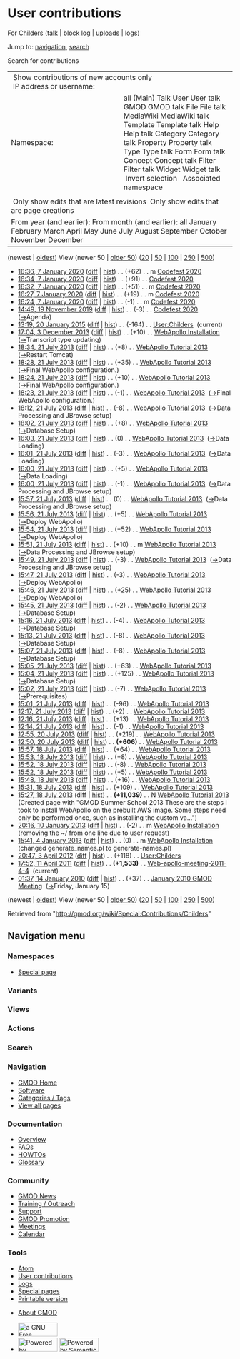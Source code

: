 <div id="mw-page-base" class="noprint">

</div>

<div id="mw-head-base" class="noprint">

</div>

<div id="content" class="mw-body" role="main">

<span id="top"></span>

<div id="mw-js-message" style="display:none;">

</div>



# <span dir="auto">User contributions</span>

<div id="bodyContent">

<div id="contentSub">

For [Childers](/wiki/User:Childers "User:Childers") (<a
href="/mediawiki/index.php?title=User_talk:Childers&amp;action=edit&amp;redlink=1"
class="new" title="User talk:Childers (page does not exist)">talk</a> \|
[block
log](/mediawiki/index.php?title=Special:Log/block&page=User%3AChilders "Special:Log/block")
\|
[uploads](/wiki/Special:ListFiles/Childers "Special:ListFiles/Childers")
\| [logs](/wiki/Special:Log/Childers "Special:Log/Childers"))

</div>

<div id="jump-to-nav" class="mw-jump">

Jump to: [navigation](#mw-navigation), [search](#p-search)

</div>

<div id="mw-content-text">

Search for contributions

<table class="mw-contributions-table">
<colgroup>
<col style="width: 50%" />
<col style="width: 50%" />
</colgroup>
<tbody>
<tr class="odd">
<td colspan="2"> Show contributions of new accounts only<br />
 IP address or username:</td>
</tr>
<tr class="even">
<td class="mw-label">Namespace:</td>
<td>all (Main) Talk User User talk GMOD GMOD talk File File talk
MediaWiki MediaWiki talk Template Template talk Help Help talk Category
Category talk Property Property talk Type Type talk Form Form talk
Concept Concept talk Filter Filter talk Widget Widget talk  
 Invert selection 
 Associated namespace </td>
</tr>
<tr class="odd">
<td colspan="2"></td>
</tr>
<tr class="even">
<td colspan="2"> Only show edits that are latest revisions
 Only show edits that are page creations</td>
</tr>
<tr class="odd">
<td colspan="2">From year (and earlier): From month (and earlier): all
January February March April May June July August September October
November December</td>
</tr>
</tbody>
</table>

(newest \| <a
href="/mediawiki/index.php?title=Special:Contributions/Childers&amp;dir=prev&amp;target=Childers"
class="mw-lastlink" rel="last"
title="Special:Contributions/Childers">oldest</a>) View (newer 50 \| <a
href="/mediawiki/index.php?title=Special:Contributions/Childers&amp;offset=20100114013754&amp;target=Childers"
class="mw-nextlink" rel="next"
title="Special:Contributions/Childers">older 50</a>) (<a
href="/mediawiki/index.php?title=Special:Contributions/Childers&amp;offset=&amp;limit=20&amp;target=Childers"
class="mw-numlink" title="Special:Contributions/Childers">20</a> \| <a
href="/mediawiki/index.php?title=Special:Contributions/Childers&amp;offset=&amp;limit=50&amp;target=Childers"
class="mw-numlink" title="Special:Contributions/Childers">50</a> \| <a
href="/mediawiki/index.php?title=Special:Contributions/Childers&amp;offset=&amp;limit=100&amp;target=Childers"
class="mw-numlink" title="Special:Contributions/Childers">100</a> \| <a
href="/mediawiki/index.php?title=Special:Contributions/Childers&amp;offset=&amp;limit=250&amp;target=Childers"
class="mw-numlink" title="Special:Contributions/Childers">250</a> \| <a
href="/mediawiki/index.php?title=Special:Contributions/Childers&amp;offset=&amp;limit=500&amp;target=Childers"
class="mw-numlink" title="Special:Contributions/Childers">500</a>)

- <a href="/mediawiki/index.php?title=Codefest_2020&amp;oldid=27809"
  class="mw-changeslist-date" title="Codefest 2020">16:36, 7 January
  2020</a>
  ([diff](/mediawiki/index.php?title=Codefest_2020&diff=prev&oldid=27809 "Codefest 2020")
  \|
  [hist](/mediawiki/index.php?title=Codefest_2020&action=history "Codefest 2020"))
  <span class="mw-changeslist-separator">. .</span>
  <span class="mw-plusminus-pos" dir="ltr"
  title="1,766 bytes after change">(+62)</span>‎
  <span class="mw-changeslist-separator">. .</span> m
  <a href="/wiki/Codefest_2020" class="mw-contributions-title"
  title="Codefest 2020">Codefest 2020</a> ‎
- <a href="/mediawiki/index.php?title=Codefest_2020&amp;oldid=27808"
  class="mw-changeslist-date" title="Codefest 2020">16:34, 7 January
  2020</a>
  ([diff](/mediawiki/index.php?title=Codefest_2020&diff=prev&oldid=27808 "Codefest 2020")
  \|
  [hist](/mediawiki/index.php?title=Codefest_2020&action=history "Codefest 2020"))
  <span class="mw-changeslist-separator">. .</span>
  <span class="mw-plusminus-pos" dir="ltr"
  title="1,704 bytes after change">(+91)</span>‎
  <span class="mw-changeslist-separator">. .</span>
  <a href="/wiki/Codefest_2020" class="mw-contributions-title"
  title="Codefest 2020">Codefest 2020</a> ‎
- <a href="/mediawiki/index.php?title=Codefest_2020&amp;oldid=27807"
  class="mw-changeslist-date" title="Codefest 2020">16:32, 7 January
  2020</a>
  ([diff](/mediawiki/index.php?title=Codefest_2020&diff=prev&oldid=27807 "Codefest 2020")
  \|
  [hist](/mediawiki/index.php?title=Codefest_2020&action=history "Codefest 2020"))
  <span class="mw-changeslist-separator">. .</span>
  <span class="mw-plusminus-pos" dir="ltr"
  title="1,613 bytes after change">(+51)</span>‎
  <span class="mw-changeslist-separator">. .</span> m
  <a href="/wiki/Codefest_2020" class="mw-contributions-title"
  title="Codefest 2020">Codefest 2020</a> ‎
- <a href="/mediawiki/index.php?title=Codefest_2020&amp;oldid=27806"
  class="mw-changeslist-date" title="Codefest 2020">16:27, 7 January
  2020</a>
  ([diff](/mediawiki/index.php?title=Codefest_2020&diff=prev&oldid=27806 "Codefest 2020")
  \|
  [hist](/mediawiki/index.php?title=Codefest_2020&action=history "Codefest 2020"))
  <span class="mw-changeslist-separator">. .</span>
  <span class="mw-plusminus-pos" dir="ltr"
  title="1,562 bytes after change">(+19)</span>‎
  <span class="mw-changeslist-separator">. .</span> m
  <a href="/wiki/Codefest_2020" class="mw-contributions-title"
  title="Codefest 2020">Codefest 2020</a> ‎
- <a href="/mediawiki/index.php?title=Codefest_2020&amp;oldid=27805"
  class="mw-changeslist-date" title="Codefest 2020">16:24, 7 January
  2020</a>
  ([diff](/mediawiki/index.php?title=Codefest_2020&diff=prev&oldid=27805 "Codefest 2020")
  \|
  [hist](/mediawiki/index.php?title=Codefest_2020&action=history "Codefest 2020"))
  <span class="mw-changeslist-separator">. .</span>
  <span class="mw-plusminus-neg" dir="ltr"
  title="1,543 bytes after change">(-1)</span>‎
  <span class="mw-changeslist-separator">. .</span> m
  <a href="/wiki/Codefest_2020" class="mw-contributions-title"
  title="Codefest 2020">Codefest 2020</a> ‎
- <a href="/mediawiki/index.php?title=Codefest_2020&amp;oldid=27800"
  class="mw-changeslist-date" title="Codefest 2020">14:49, 19 November
  2019</a>
  ([diff](/mediawiki/index.php?title=Codefest_2020&diff=prev&oldid=27800 "Codefest 2020")
  \|
  [hist](/mediawiki/index.php?title=Codefest_2020&action=history "Codefest 2020"))
  <span class="mw-changeslist-separator">. .</span>
  <span class="mw-plusminus-neg" dir="ltr"
  title="1,591 bytes after change">(-3)</span>‎
  <span class="mw-changeslist-separator">. .</span>
  <a href="/wiki/Codefest_2020" class="mw-contributions-title"
  title="Codefest 2020">Codefest 2020</a> ‎
  <span class="comment">([→](/wiki/Codefest_2020#Agenda "Codefest 2020")‎<span dir="auto"><span class="autocomment">Agenda</span></span>)</span>
- <a href="/mediawiki/index.php?title=User:Childers&amp;oldid=26389"
  class="mw-changeslist-date" title="User:Childers">13:19, 20 January
  2015</a>
  ([diff](/mediawiki/index.php?title=User:Childers&diff=prev&oldid=26389 "User:Childers")
  \|
  [hist](/mediawiki/index.php?title=User:Childers&action=history "User:Childers"))
  <span class="mw-changeslist-separator">. .</span>
  <span class="mw-plusminus-neg" dir="ltr"
  title="79 bytes after change">(-164)</span>‎
  <span class="mw-changeslist-separator">. .</span>
  <a href="/wiki/User:Childers" class="mw-contributions-title"
  title="User:Childers">User:Childers</a> ‎
  <span class="mw-uctop">(current)</span>
- <a
  href="/mediawiki/index.php?title=WebApollo_Installation&amp;oldid=24896"
  class="mw-changeslist-date" title="WebApollo Installation">17:04, 3
  December 2013</a>
  ([diff](/mediawiki/index.php?title=WebApollo_Installation&diff=prev&oldid=24896 "WebApollo Installation")
  \|
  [hist](/mediawiki/index.php?title=WebApollo_Installation&action=history "WebApollo Installation"))
  <span class="mw-changeslist-separator">. .</span>
  <span class="mw-plusminus-pos" dir="ltr"
  title="87,205 bytes after change">(+10)</span>‎
  <span class="mw-changeslist-separator">. .</span>
  <a href="/wiki/WebApollo_Installation" class="mw-contributions-title"
  title="WebApollo Installation">WebApollo Installation</a> ‎
  <span class="comment">([→](/wiki/WebApollo_Installation#Transcript_type_updating "WebApollo Installation")‎<span dir="auto"><span class="autocomment">Transcript
  type updating</span></span>)</span>
- <a
  href="/mediawiki/index.php?title=WebApollo_Tutorial_2013&amp;oldid=24128"
  class="mw-changeslist-date" title="WebApollo Tutorial 2013">18:34, 21
  July 2013</a>
  ([diff](/mediawiki/index.php?title=WebApollo_Tutorial_2013&diff=prev&oldid=24128 "WebApollo Tutorial 2013")
  \|
  [hist](/mediawiki/index.php?title=WebApollo_Tutorial_2013&action=history "WebApollo Tutorial 2013"))
  <span class="mw-changeslist-separator">. .</span>
  <span class="mw-plusminus-pos" dir="ltr"
  title="12,274 bytes after change">(+8)</span>‎
  <span class="mw-changeslist-separator">. .</span>
  <a href="/wiki/WebApollo_Tutorial_2013" class="mw-contributions-title"
  title="WebApollo Tutorial 2013">WebApollo Tutorial 2013</a> ‎
  <span class="comment">([→](/wiki/WebApollo_Tutorial_2013#Restart_Tomcat "WebApollo Tutorial 2013")‎<span dir="auto"><span class="autocomment">Restart
  Tomcat</span></span>)</span>
- <a
  href="/mediawiki/index.php?title=WebApollo_Tutorial_2013&amp;oldid=24127"
  class="mw-changeslist-date" title="WebApollo Tutorial 2013">18:28, 21
  July 2013</a>
  ([diff](/mediawiki/index.php?title=WebApollo_Tutorial_2013&diff=prev&oldid=24127 "WebApollo Tutorial 2013")
  \|
  [hist](/mediawiki/index.php?title=WebApollo_Tutorial_2013&action=history "WebApollo Tutorial 2013"))
  <span class="mw-changeslist-separator">. .</span>
  <span class="mw-plusminus-pos" dir="ltr"
  title="12,266 bytes after change">(+35)</span>‎
  <span class="mw-changeslist-separator">. .</span>
  <a href="/wiki/WebApollo_Tutorial_2013" class="mw-contributions-title"
  title="WebApollo Tutorial 2013">WebApollo Tutorial 2013</a> ‎
  <span class="comment">([→](/wiki/WebApollo_Tutorial_2013#Final_WebApollo_configuration. "WebApollo Tutorial 2013")‎<span dir="auto"><span class="autocomment">Final
  WebApollo configuration.</span></span>)</span>
- <a
  href="/mediawiki/index.php?title=WebApollo_Tutorial_2013&amp;oldid=24126"
  class="mw-changeslist-date" title="WebApollo Tutorial 2013">18:24, 21
  July 2013</a>
  ([diff](/mediawiki/index.php?title=WebApollo_Tutorial_2013&diff=prev&oldid=24126 "WebApollo Tutorial 2013")
  \|
  [hist](/mediawiki/index.php?title=WebApollo_Tutorial_2013&action=history "WebApollo Tutorial 2013"))
  <span class="mw-changeslist-separator">. .</span>
  <span class="mw-plusminus-pos" dir="ltr"
  title="12,231 bytes after change">(+10)</span>‎
  <span class="mw-changeslist-separator">. .</span>
  <a href="/wiki/WebApollo_Tutorial_2013" class="mw-contributions-title"
  title="WebApollo Tutorial 2013">WebApollo Tutorial 2013</a> ‎
  <span class="comment">([→](/wiki/WebApollo_Tutorial_2013#Final_WebApollo_configuration. "WebApollo Tutorial 2013")‎<span dir="auto"><span class="autocomment">Final
  WebApollo configuration.</span></span>)</span>
- <a
  href="/mediawiki/index.php?title=WebApollo_Tutorial_2013&amp;oldid=24125"
  class="mw-changeslist-date" title="WebApollo Tutorial 2013">18:23, 21
  July 2013</a>
  ([diff](/mediawiki/index.php?title=WebApollo_Tutorial_2013&diff=prev&oldid=24125 "WebApollo Tutorial 2013")
  \|
  [hist](/mediawiki/index.php?title=WebApollo_Tutorial_2013&action=history "WebApollo Tutorial 2013"))
  <span class="mw-changeslist-separator">. .</span>
  <span class="mw-plusminus-neg" dir="ltr"
  title="12,221 bytes after change">(-1)</span>‎
  <span class="mw-changeslist-separator">. .</span>
  <a href="/wiki/WebApollo_Tutorial_2013" class="mw-contributions-title"
  title="WebApollo Tutorial 2013">WebApollo Tutorial 2013</a> ‎
  <span class="comment">([→](/wiki/WebApollo_Tutorial_2013#Final_WebApollo_configuration. "WebApollo Tutorial 2013")‎<span dir="auto"><span class="autocomment">Final
  WebApollo configuration.</span></span>)</span>
- <a
  href="/mediawiki/index.php?title=WebApollo_Tutorial_2013&amp;oldid=24124"
  class="mw-changeslist-date" title="WebApollo Tutorial 2013">18:12, 21
  July 2013</a>
  ([diff](/mediawiki/index.php?title=WebApollo_Tutorial_2013&diff=prev&oldid=24124 "WebApollo Tutorial 2013")
  \|
  [hist](/mediawiki/index.php?title=WebApollo_Tutorial_2013&action=history "WebApollo Tutorial 2013"))
  <span class="mw-changeslist-separator">. .</span>
  <span class="mw-plusminus-neg" dir="ltr"
  title="12,222 bytes after change">(-8)</span>‎
  <span class="mw-changeslist-separator">. .</span>
  <a href="/wiki/WebApollo_Tutorial_2013" class="mw-contributions-title"
  title="WebApollo Tutorial 2013">WebApollo Tutorial 2013</a> ‎
  <span class="comment">([→](/wiki/WebApollo_Tutorial_2013#Data_Processing_and_JBrowse_setup "WebApollo Tutorial 2013")‎<span dir="auto"><span class="autocomment">Data
  Processing and JBrowse setup</span></span>)</span>
- <a
  href="/mediawiki/index.php?title=WebApollo_Tutorial_2013&amp;oldid=24121"
  class="mw-changeslist-date" title="WebApollo Tutorial 2013">18:02, 21
  July 2013</a>
  ([diff](/mediawiki/index.php?title=WebApollo_Tutorial_2013&diff=prev&oldid=24121 "WebApollo Tutorial 2013")
  \|
  [hist](/mediawiki/index.php?title=WebApollo_Tutorial_2013&action=history "WebApollo Tutorial 2013"))
  <span class="mw-changeslist-separator">. .</span>
  <span class="mw-plusminus-pos" dir="ltr"
  title="12,230 bytes after change">(+8)</span>‎
  <span class="mw-changeslist-separator">. .</span>
  <a href="/wiki/WebApollo_Tutorial_2013" class="mw-contributions-title"
  title="WebApollo Tutorial 2013">WebApollo Tutorial 2013</a> ‎
  <span class="comment">([→](/wiki/WebApollo_Tutorial_2013#Database_Setup "WebApollo Tutorial 2013")‎<span dir="auto"><span class="autocomment">Database
  Setup</span></span>)</span>
- <a
  href="/mediawiki/index.php?title=WebApollo_Tutorial_2013&amp;oldid=24102"
  class="mw-changeslist-date" title="WebApollo Tutorial 2013">16:03, 21
  July 2013</a>
  ([diff](/mediawiki/index.php?title=WebApollo_Tutorial_2013&diff=prev&oldid=24102 "WebApollo Tutorial 2013")
  \|
  [hist](/mediawiki/index.php?title=WebApollo_Tutorial_2013&action=history "WebApollo Tutorial 2013"))
  <span class="mw-changeslist-separator">. .</span>
  <span class="mw-plusminus-null" dir="ltr"
  title="12,222 bytes after change">(0)</span>‎
  <span class="mw-changeslist-separator">. .</span>
  <a href="/wiki/WebApollo_Tutorial_2013" class="mw-contributions-title"
  title="WebApollo Tutorial 2013">WebApollo Tutorial 2013</a> ‎
  <span class="comment">([→](/wiki/WebApollo_Tutorial_2013#Data_Loading "WebApollo Tutorial 2013")‎<span dir="auto"><span class="autocomment">Data
  Loading</span></span>)</span>
- <a
  href="/mediawiki/index.php?title=WebApollo_Tutorial_2013&amp;oldid=24101"
  class="mw-changeslist-date" title="WebApollo Tutorial 2013">16:01, 21
  July 2013</a>
  ([diff](/mediawiki/index.php?title=WebApollo_Tutorial_2013&diff=prev&oldid=24101 "WebApollo Tutorial 2013")
  \|
  [hist](/mediawiki/index.php?title=WebApollo_Tutorial_2013&action=history "WebApollo Tutorial 2013"))
  <span class="mw-changeslist-separator">. .</span>
  <span class="mw-plusminus-neg" dir="ltr"
  title="12,222 bytes after change">(-3)</span>‎
  <span class="mw-changeslist-separator">. .</span>
  <a href="/wiki/WebApollo_Tutorial_2013" class="mw-contributions-title"
  title="WebApollo Tutorial 2013">WebApollo Tutorial 2013</a> ‎
  <span class="comment">([→](/wiki/WebApollo_Tutorial_2013#Data_Loading "WebApollo Tutorial 2013")‎<span dir="auto"><span class="autocomment">Data
  Loading</span></span>)</span>
- <a
  href="/mediawiki/index.php?title=WebApollo_Tutorial_2013&amp;oldid=24100"
  class="mw-changeslist-date" title="WebApollo Tutorial 2013">16:00, 21
  July 2013</a>
  ([diff](/mediawiki/index.php?title=WebApollo_Tutorial_2013&diff=prev&oldid=24100 "WebApollo Tutorial 2013")
  \|
  [hist](/mediawiki/index.php?title=WebApollo_Tutorial_2013&action=history "WebApollo Tutorial 2013"))
  <span class="mw-changeslist-separator">. .</span>
  <span class="mw-plusminus-pos" dir="ltr"
  title="12,225 bytes after change">(+5)</span>‎
  <span class="mw-changeslist-separator">. .</span>
  <a href="/wiki/WebApollo_Tutorial_2013" class="mw-contributions-title"
  title="WebApollo Tutorial 2013">WebApollo Tutorial 2013</a> ‎
  <span class="comment">([→](/wiki/WebApollo_Tutorial_2013#Data_Loading "WebApollo Tutorial 2013")‎<span dir="auto"><span class="autocomment">Data
  Loading</span></span>)</span>
- <a
  href="/mediawiki/index.php?title=WebApollo_Tutorial_2013&amp;oldid=24099"
  class="mw-changeslist-date" title="WebApollo Tutorial 2013">16:00, 21
  July 2013</a>
  ([diff](/mediawiki/index.php?title=WebApollo_Tutorial_2013&diff=prev&oldid=24099 "WebApollo Tutorial 2013")
  \|
  [hist](/mediawiki/index.php?title=WebApollo_Tutorial_2013&action=history "WebApollo Tutorial 2013"))
  <span class="mw-changeslist-separator">. .</span>
  <span class="mw-plusminus-neg" dir="ltr"
  title="12,220 bytes after change">(-1)</span>‎
  <span class="mw-changeslist-separator">. .</span>
  <a href="/wiki/WebApollo_Tutorial_2013" class="mw-contributions-title"
  title="WebApollo Tutorial 2013">WebApollo Tutorial 2013</a> ‎
  <span class="comment">([→](/wiki/WebApollo_Tutorial_2013#Data_Processing_and_JBrowse_setup "WebApollo Tutorial 2013")‎<span dir="auto"><span class="autocomment">Data
  Processing and JBrowse setup</span></span>)</span>
- <a
  href="/mediawiki/index.php?title=WebApollo_Tutorial_2013&amp;oldid=24098"
  class="mw-changeslist-date" title="WebApollo Tutorial 2013">15:57, 21
  July 2013</a>
  ([diff](/mediawiki/index.php?title=WebApollo_Tutorial_2013&diff=prev&oldid=24098 "WebApollo Tutorial 2013")
  \|
  [hist](/mediawiki/index.php?title=WebApollo_Tutorial_2013&action=history "WebApollo Tutorial 2013"))
  <span class="mw-changeslist-separator">. .</span>
  <span class="mw-plusminus-null" dir="ltr"
  title="12,221 bytes after change">(0)</span>‎
  <span class="mw-changeslist-separator">. .</span>
  <a href="/wiki/WebApollo_Tutorial_2013" class="mw-contributions-title"
  title="WebApollo Tutorial 2013">WebApollo Tutorial 2013</a> ‎
  <span class="comment">([→](/wiki/WebApollo_Tutorial_2013#Data_Processing_and_JBrowse_setup "WebApollo Tutorial 2013")‎<span dir="auto"><span class="autocomment">Data
  Processing and JBrowse setup</span></span>)</span>
- <a
  href="/mediawiki/index.php?title=WebApollo_Tutorial_2013&amp;oldid=24097"
  class="mw-changeslist-date" title="WebApollo Tutorial 2013">15:56, 21
  July 2013</a>
  ([diff](/mediawiki/index.php?title=WebApollo_Tutorial_2013&diff=prev&oldid=24097 "WebApollo Tutorial 2013")
  \|
  [hist](/mediawiki/index.php?title=WebApollo_Tutorial_2013&action=history "WebApollo Tutorial 2013"))
  <span class="mw-changeslist-separator">. .</span>
  <span class="mw-plusminus-pos" dir="ltr"
  title="12,221 bytes after change">(+5)</span>‎
  <span class="mw-changeslist-separator">. .</span>
  <a href="/wiki/WebApollo_Tutorial_2013" class="mw-contributions-title"
  title="WebApollo Tutorial 2013">WebApollo Tutorial 2013</a> ‎
  <span class="comment">([→](/wiki/WebApollo_Tutorial_2013#Deploy_WebApollo "WebApollo Tutorial 2013")‎<span dir="auto"><span class="autocomment">Deploy
  WebApollo</span></span>)</span>
- <a
  href="/mediawiki/index.php?title=WebApollo_Tutorial_2013&amp;oldid=24096"
  class="mw-changeslist-date" title="WebApollo Tutorial 2013">15:54, 21
  July 2013</a>
  ([diff](/mediawiki/index.php?title=WebApollo_Tutorial_2013&diff=prev&oldid=24096 "WebApollo Tutorial 2013")
  \|
  [hist](/mediawiki/index.php?title=WebApollo_Tutorial_2013&action=history "WebApollo Tutorial 2013"))
  <span class="mw-changeslist-separator">. .</span>
  <span class="mw-plusminus-pos" dir="ltr"
  title="12,216 bytes after change">(+52)</span>‎
  <span class="mw-changeslist-separator">. .</span>
  <a href="/wiki/WebApollo_Tutorial_2013" class="mw-contributions-title"
  title="WebApollo Tutorial 2013">WebApollo Tutorial 2013</a> ‎
  <span class="comment">([→](/wiki/WebApollo_Tutorial_2013#Deploy_WebApollo "WebApollo Tutorial 2013")‎<span dir="auto"><span class="autocomment">Deploy
  WebApollo</span></span>)</span>
- <a
  href="/mediawiki/index.php?title=WebApollo_Tutorial_2013&amp;oldid=24095"
  class="mw-changeslist-date" title="WebApollo Tutorial 2013">15:51, 21
  July 2013</a>
  ([diff](/mediawiki/index.php?title=WebApollo_Tutorial_2013&diff=prev&oldid=24095 "WebApollo Tutorial 2013")
  \|
  [hist](/mediawiki/index.php?title=WebApollo_Tutorial_2013&action=history "WebApollo Tutorial 2013"))
  <span class="mw-changeslist-separator">. .</span>
  <span class="mw-plusminus-pos" dir="ltr"
  title="12,164 bytes after change">(+10)</span>‎
  <span class="mw-changeslist-separator">. .</span> m
  <a href="/wiki/WebApollo_Tutorial_2013" class="mw-contributions-title"
  title="WebApollo Tutorial 2013">WebApollo Tutorial 2013</a> ‎
  <span class="comment">([→](/wiki/WebApollo_Tutorial_2013#Data_Processing_and_JBrowse_setup "WebApollo Tutorial 2013")‎<span dir="auto"><span class="autocomment">Data
  Processing and JBrowse setup</span></span>)</span>
- <a
  href="/mediawiki/index.php?title=WebApollo_Tutorial_2013&amp;oldid=24094"
  class="mw-changeslist-date" title="WebApollo Tutorial 2013">15:49, 21
  July 2013</a>
  ([diff](/mediawiki/index.php?title=WebApollo_Tutorial_2013&diff=prev&oldid=24094 "WebApollo Tutorial 2013")
  \|
  [hist](/mediawiki/index.php?title=WebApollo_Tutorial_2013&action=history "WebApollo Tutorial 2013"))
  <span class="mw-changeslist-separator">. .</span>
  <span class="mw-plusminus-neg" dir="ltr"
  title="12,154 bytes after change">(-3)</span>‎
  <span class="mw-changeslist-separator">. .</span>
  <a href="/wiki/WebApollo_Tutorial_2013" class="mw-contributions-title"
  title="WebApollo Tutorial 2013">WebApollo Tutorial 2013</a> ‎
  <span class="comment">([→](/wiki/WebApollo_Tutorial_2013#Data_Processing_and_JBrowse_setup "WebApollo Tutorial 2013")‎<span dir="auto"><span class="autocomment">Data
  Processing and JBrowse setup</span></span>)</span>
- <a
  href="/mediawiki/index.php?title=WebApollo_Tutorial_2013&amp;oldid=24092"
  class="mw-changeslist-date" title="WebApollo Tutorial 2013">15:47, 21
  July 2013</a>
  ([diff](/mediawiki/index.php?title=WebApollo_Tutorial_2013&diff=prev&oldid=24092 "WebApollo Tutorial 2013")
  \|
  [hist](/mediawiki/index.php?title=WebApollo_Tutorial_2013&action=history "WebApollo Tutorial 2013"))
  <span class="mw-changeslist-separator">. .</span>
  <span class="mw-plusminus-neg" dir="ltr"
  title="12,157 bytes after change">(-3)</span>‎
  <span class="mw-changeslist-separator">. .</span>
  <a href="/wiki/WebApollo_Tutorial_2013" class="mw-contributions-title"
  title="WebApollo Tutorial 2013">WebApollo Tutorial 2013</a> ‎
  <span class="comment">([→](/wiki/WebApollo_Tutorial_2013#Deploy_WebApollo "WebApollo Tutorial 2013")‎<span dir="auto"><span class="autocomment">Deploy
  WebApollo</span></span>)</span>
- <a
  href="/mediawiki/index.php?title=WebApollo_Tutorial_2013&amp;oldid=24091"
  class="mw-changeslist-date" title="WebApollo Tutorial 2013">15:46, 21
  July 2013</a>
  ([diff](/mediawiki/index.php?title=WebApollo_Tutorial_2013&diff=prev&oldid=24091 "WebApollo Tutorial 2013")
  \|
  [hist](/mediawiki/index.php?title=WebApollo_Tutorial_2013&action=history "WebApollo Tutorial 2013"))
  <span class="mw-changeslist-separator">. .</span>
  <span class="mw-plusminus-pos" dir="ltr"
  title="12,160 bytes after change">(+25)</span>‎
  <span class="mw-changeslist-separator">. .</span>
  <a href="/wiki/WebApollo_Tutorial_2013" class="mw-contributions-title"
  title="WebApollo Tutorial 2013">WebApollo Tutorial 2013</a> ‎
  <span class="comment">([→](/wiki/WebApollo_Tutorial_2013#Deploy_WebApollo "WebApollo Tutorial 2013")‎<span dir="auto"><span class="autocomment">Deploy
  WebApollo</span></span>)</span>
- <a
  href="/mediawiki/index.php?title=WebApollo_Tutorial_2013&amp;oldid=24090"
  class="mw-changeslist-date" title="WebApollo Tutorial 2013">15:45, 21
  July 2013</a>
  ([diff](/mediawiki/index.php?title=WebApollo_Tutorial_2013&diff=prev&oldid=24090 "WebApollo Tutorial 2013")
  \|
  [hist](/mediawiki/index.php?title=WebApollo_Tutorial_2013&action=history "WebApollo Tutorial 2013"))
  <span class="mw-changeslist-separator">. .</span>
  <span class="mw-plusminus-neg" dir="ltr"
  title="12,135 bytes after change">(-2)</span>‎
  <span class="mw-changeslist-separator">. .</span>
  <a href="/wiki/WebApollo_Tutorial_2013" class="mw-contributions-title"
  title="WebApollo Tutorial 2013">WebApollo Tutorial 2013</a> ‎
  <span class="comment">([→](/wiki/WebApollo_Tutorial_2013#Database_Setup "WebApollo Tutorial 2013")‎<span dir="auto"><span class="autocomment">Database
  Setup</span></span>)</span>
- <a
  href="/mediawiki/index.php?title=WebApollo_Tutorial_2013&amp;oldid=24087"
  class="mw-changeslist-date" title="WebApollo Tutorial 2013">15:16, 21
  July 2013</a>
  ([diff](/mediawiki/index.php?title=WebApollo_Tutorial_2013&diff=prev&oldid=24087 "WebApollo Tutorial 2013")
  \|
  [hist](/mediawiki/index.php?title=WebApollo_Tutorial_2013&action=history "WebApollo Tutorial 2013"))
  <span class="mw-changeslist-separator">. .</span>
  <span class="mw-plusminus-neg" dir="ltr"
  title="12,137 bytes after change">(-4)</span>‎
  <span class="mw-changeslist-separator">. .</span>
  <a href="/wiki/WebApollo_Tutorial_2013" class="mw-contributions-title"
  title="WebApollo Tutorial 2013">WebApollo Tutorial 2013</a> ‎
  <span class="comment">([→](/wiki/WebApollo_Tutorial_2013#Database_Setup "WebApollo Tutorial 2013")‎<span dir="auto"><span class="autocomment">Database
  Setup</span></span>)</span>
- <a
  href="/mediawiki/index.php?title=WebApollo_Tutorial_2013&amp;oldid=24086"
  class="mw-changeslist-date" title="WebApollo Tutorial 2013">15:13, 21
  July 2013</a>
  ([diff](/mediawiki/index.php?title=WebApollo_Tutorial_2013&diff=prev&oldid=24086 "WebApollo Tutorial 2013")
  \|
  [hist](/mediawiki/index.php?title=WebApollo_Tutorial_2013&action=history "WebApollo Tutorial 2013"))
  <span class="mw-changeslist-separator">. .</span>
  <span class="mw-plusminus-neg" dir="ltr"
  title="12,141 bytes after change">(-8)</span>‎
  <span class="mw-changeslist-separator">. .</span>
  <a href="/wiki/WebApollo_Tutorial_2013" class="mw-contributions-title"
  title="WebApollo Tutorial 2013">WebApollo Tutorial 2013</a> ‎
  <span class="comment">([→](/wiki/WebApollo_Tutorial_2013#Database_Setup "WebApollo Tutorial 2013")‎<span dir="auto"><span class="autocomment">Database
  Setup</span></span>)</span>
- <a
  href="/mediawiki/index.php?title=WebApollo_Tutorial_2013&amp;oldid=24085"
  class="mw-changeslist-date" title="WebApollo Tutorial 2013">15:07, 21
  July 2013</a>
  ([diff](/mediawiki/index.php?title=WebApollo_Tutorial_2013&diff=prev&oldid=24085 "WebApollo Tutorial 2013")
  \|
  [hist](/mediawiki/index.php?title=WebApollo_Tutorial_2013&action=history "WebApollo Tutorial 2013"))
  <span class="mw-changeslist-separator">. .</span>
  <span class="mw-plusminus-neg" dir="ltr"
  title="12,149 bytes after change">(-8)</span>‎
  <span class="mw-changeslist-separator">. .</span>
  <a href="/wiki/WebApollo_Tutorial_2013" class="mw-contributions-title"
  title="WebApollo Tutorial 2013">WebApollo Tutorial 2013</a> ‎
  <span class="comment">([→](/wiki/WebApollo_Tutorial_2013#Database_Setup "WebApollo Tutorial 2013")‎<span dir="auto"><span class="autocomment">Database
  Setup</span></span>)</span>
- <a
  href="/mediawiki/index.php?title=WebApollo_Tutorial_2013&amp;oldid=24083"
  class="mw-changeslist-date" title="WebApollo Tutorial 2013">15:05, 21
  July 2013</a>
  ([diff](/mediawiki/index.php?title=WebApollo_Tutorial_2013&diff=prev&oldid=24083 "WebApollo Tutorial 2013")
  \|
  [hist](/mediawiki/index.php?title=WebApollo_Tutorial_2013&action=history "WebApollo Tutorial 2013"))
  <span class="mw-changeslist-separator">. .</span>
  <span class="mw-plusminus-pos" dir="ltr"
  title="12,157 bytes after change">(+63)</span>‎
  <span class="mw-changeslist-separator">. .</span>
  <a href="/wiki/WebApollo_Tutorial_2013" class="mw-contributions-title"
  title="WebApollo Tutorial 2013">WebApollo Tutorial 2013</a> ‎
- <a
  href="/mediawiki/index.php?title=WebApollo_Tutorial_2013&amp;oldid=24082"
  class="mw-changeslist-date" title="WebApollo Tutorial 2013">15:04, 21
  July 2013</a>
  ([diff](/mediawiki/index.php?title=WebApollo_Tutorial_2013&diff=prev&oldid=24082 "WebApollo Tutorial 2013")
  \|
  [hist](/mediawiki/index.php?title=WebApollo_Tutorial_2013&action=history "WebApollo Tutorial 2013"))
  <span class="mw-changeslist-separator">. .</span>
  <span class="mw-plusminus-pos" dir="ltr"
  title="12,094 bytes after change">(+125)</span>‎
  <span class="mw-changeslist-separator">. .</span>
  <a href="/wiki/WebApollo_Tutorial_2013" class="mw-contributions-title"
  title="WebApollo Tutorial 2013">WebApollo Tutorial 2013</a> ‎
  <span class="comment">([→](/wiki/WebApollo_Tutorial_2013#Database_Setup "WebApollo Tutorial 2013")‎<span dir="auto"><span class="autocomment">Database
  Setup</span></span>)</span>
- <a
  href="/mediawiki/index.php?title=WebApollo_Tutorial_2013&amp;oldid=24080"
  class="mw-changeslist-date" title="WebApollo Tutorial 2013">15:02, 21
  July 2013</a>
  ([diff](/mediawiki/index.php?title=WebApollo_Tutorial_2013&diff=prev&oldid=24080 "WebApollo Tutorial 2013")
  \|
  [hist](/mediawiki/index.php?title=WebApollo_Tutorial_2013&action=history "WebApollo Tutorial 2013"))
  <span class="mw-changeslist-separator">. .</span>
  <span class="mw-plusminus-neg" dir="ltr"
  title="11,969 bytes after change">(-7)</span>‎
  <span class="mw-changeslist-separator">. .</span>
  <a href="/wiki/WebApollo_Tutorial_2013" class="mw-contributions-title"
  title="WebApollo Tutorial 2013">WebApollo Tutorial 2013</a> ‎
  <span class="comment">([→](/wiki/WebApollo_Tutorial_2013#Prerequisites "WebApollo Tutorial 2013")‎<span dir="auto"><span class="autocomment">Prerequisites</span></span>)</span>
- <a
  href="/mediawiki/index.php?title=WebApollo_Tutorial_2013&amp;oldid=24079"
  class="mw-changeslist-date" title="WebApollo Tutorial 2013">15:01, 21
  July 2013</a>
  ([diff](/mediawiki/index.php?title=WebApollo_Tutorial_2013&diff=prev&oldid=24079 "WebApollo Tutorial 2013")
  \|
  [hist](/mediawiki/index.php?title=WebApollo_Tutorial_2013&action=history "WebApollo Tutorial 2013"))
  <span class="mw-changeslist-separator">. .</span>
  <span class="mw-plusminus-neg" dir="ltr"
  title="11,976 bytes after change">(-96)</span>‎
  <span class="mw-changeslist-separator">. .</span>
  <a href="/wiki/WebApollo_Tutorial_2013" class="mw-contributions-title"
  title="WebApollo Tutorial 2013">WebApollo Tutorial 2013</a> ‎
- <a
  href="/mediawiki/index.php?title=WebApollo_Tutorial_2013&amp;oldid=24067"
  class="mw-changeslist-date" title="WebApollo Tutorial 2013">12:17, 21
  July 2013</a>
  ([diff](/mediawiki/index.php?title=WebApollo_Tutorial_2013&diff=prev&oldid=24067 "WebApollo Tutorial 2013")
  \|
  [hist](/mediawiki/index.php?title=WebApollo_Tutorial_2013&action=history "WebApollo Tutorial 2013"))
  <span class="mw-changeslist-separator">. .</span>
  <span class="mw-plusminus-pos" dir="ltr"
  title="12,072 bytes after change">(+2)</span>‎
  <span class="mw-changeslist-separator">. .</span>
  <a href="/wiki/WebApollo_Tutorial_2013" class="mw-contributions-title"
  title="WebApollo Tutorial 2013">WebApollo Tutorial 2013</a> ‎
- <a
  href="/mediawiki/index.php?title=WebApollo_Tutorial_2013&amp;oldid=24066"
  class="mw-changeslist-date" title="WebApollo Tutorial 2013">12:16, 21
  July 2013</a>
  ([diff](/mediawiki/index.php?title=WebApollo_Tutorial_2013&diff=prev&oldid=24066 "WebApollo Tutorial 2013")
  \|
  [hist](/mediawiki/index.php?title=WebApollo_Tutorial_2013&action=history "WebApollo Tutorial 2013"))
  <span class="mw-changeslist-separator">. .</span>
  <span class="mw-plusminus-pos" dir="ltr"
  title="12,070 bytes after change">(+13)</span>‎
  <span class="mw-changeslist-separator">. .</span>
  <a href="/wiki/WebApollo_Tutorial_2013" class="mw-contributions-title"
  title="WebApollo Tutorial 2013">WebApollo Tutorial 2013</a> ‎
- <a
  href="/mediawiki/index.php?title=WebApollo_Tutorial_2013&amp;oldid=24065"
  class="mw-changeslist-date" title="WebApollo Tutorial 2013">12:14, 21
  July 2013</a>
  ([diff](/mediawiki/index.php?title=WebApollo_Tutorial_2013&diff=prev&oldid=24065 "WebApollo Tutorial 2013")
  \|
  [hist](/mediawiki/index.php?title=WebApollo_Tutorial_2013&action=history "WebApollo Tutorial 2013"))
  <span class="mw-changeslist-separator">. .</span>
  <span class="mw-plusminus-neg" dir="ltr"
  title="12,057 bytes after change">(-1)</span>‎
  <span class="mw-changeslist-separator">. .</span>
  <a href="/wiki/WebApollo_Tutorial_2013" class="mw-contributions-title"
  title="WebApollo Tutorial 2013">WebApollo Tutorial 2013</a> ‎
- <a
  href="/mediawiki/index.php?title=WebApollo_Tutorial_2013&amp;oldid=24024"
  class="mw-changeslist-date" title="WebApollo Tutorial 2013">12:55, 20
  July 2013</a>
  ([diff](/mediawiki/index.php?title=WebApollo_Tutorial_2013&diff=prev&oldid=24024 "WebApollo Tutorial 2013")
  \|
  [hist](/mediawiki/index.php?title=WebApollo_Tutorial_2013&action=history "WebApollo Tutorial 2013"))
  <span class="mw-changeslist-separator">. .</span>
  <span class="mw-plusminus-pos" dir="ltr"
  title="12,058 bytes after change">(+219)</span>‎
  <span class="mw-changeslist-separator">. .</span>
  <a href="/wiki/WebApollo_Tutorial_2013" class="mw-contributions-title"
  title="WebApollo Tutorial 2013">WebApollo Tutorial 2013</a> ‎
- <a
  href="/mediawiki/index.php?title=WebApollo_Tutorial_2013&amp;oldid=24023"
  class="mw-changeslist-date" title="WebApollo Tutorial 2013">12:50, 20
  July 2013</a>
  ([diff](/mediawiki/index.php?title=WebApollo_Tutorial_2013&diff=prev&oldid=24023 "WebApollo Tutorial 2013")
  \|
  [hist](/mediawiki/index.php?title=WebApollo_Tutorial_2013&action=history "WebApollo Tutorial 2013"))
  <span class="mw-changeslist-separator">. .</span> **(+606)**‎
  <span class="mw-changeslist-separator">. .</span>
  <a href="/wiki/WebApollo_Tutorial_2013" class="mw-contributions-title"
  title="WebApollo Tutorial 2013">WebApollo Tutorial 2013</a> ‎
- <a
  href="/mediawiki/index.php?title=WebApollo_Tutorial_2013&amp;oldid=23941"
  class="mw-changeslist-date" title="WebApollo Tutorial 2013">15:57, 18
  July 2013</a>
  ([diff](/mediawiki/index.php?title=WebApollo_Tutorial_2013&diff=prev&oldid=23941 "WebApollo Tutorial 2013")
  \|
  [hist](/mediawiki/index.php?title=WebApollo_Tutorial_2013&action=history "WebApollo Tutorial 2013"))
  <span class="mw-changeslist-separator">. .</span>
  <span class="mw-plusminus-pos" dir="ltr"
  title="11,233 bytes after change">(+64)</span>‎
  <span class="mw-changeslist-separator">. .</span>
  <a href="/wiki/WebApollo_Tutorial_2013" class="mw-contributions-title"
  title="WebApollo Tutorial 2013">WebApollo Tutorial 2013</a> ‎
- <a
  href="/mediawiki/index.php?title=WebApollo_Tutorial_2013&amp;oldid=23940"
  class="mw-changeslist-date" title="WebApollo Tutorial 2013">15:53, 18
  July 2013</a>
  ([diff](/mediawiki/index.php?title=WebApollo_Tutorial_2013&diff=prev&oldid=23940 "WebApollo Tutorial 2013")
  \|
  [hist](/mediawiki/index.php?title=WebApollo_Tutorial_2013&action=history "WebApollo Tutorial 2013"))
  <span class="mw-changeslist-separator">. .</span>
  <span class="mw-plusminus-pos" dir="ltr"
  title="11,169 bytes after change">(+8)</span>‎
  <span class="mw-changeslist-separator">. .</span>
  <a href="/wiki/WebApollo_Tutorial_2013" class="mw-contributions-title"
  title="WebApollo Tutorial 2013">WebApollo Tutorial 2013</a> ‎
- <a
  href="/mediawiki/index.php?title=WebApollo_Tutorial_2013&amp;oldid=23939"
  class="mw-changeslist-date" title="WebApollo Tutorial 2013">15:52, 18
  July 2013</a>
  ([diff](/mediawiki/index.php?title=WebApollo_Tutorial_2013&diff=prev&oldid=23939 "WebApollo Tutorial 2013")
  \|
  [hist](/mediawiki/index.php?title=WebApollo_Tutorial_2013&action=history "WebApollo Tutorial 2013"))
  <span class="mw-changeslist-separator">. .</span>
  <span class="mw-plusminus-neg" dir="ltr"
  title="11,161 bytes after change">(-8)</span>‎
  <span class="mw-changeslist-separator">. .</span>
  <a href="/wiki/WebApollo_Tutorial_2013" class="mw-contributions-title"
  title="WebApollo Tutorial 2013">WebApollo Tutorial 2013</a> ‎
- <a
  href="/mediawiki/index.php?title=WebApollo_Tutorial_2013&amp;oldid=23938"
  class="mw-changeslist-date" title="WebApollo Tutorial 2013">15:52, 18
  July 2013</a>
  ([diff](/mediawiki/index.php?title=WebApollo_Tutorial_2013&diff=prev&oldid=23938 "WebApollo Tutorial 2013")
  \|
  [hist](/mediawiki/index.php?title=WebApollo_Tutorial_2013&action=history "WebApollo Tutorial 2013"))
  <span class="mw-changeslist-separator">. .</span>
  <span class="mw-plusminus-pos" dir="ltr"
  title="11,169 bytes after change">(+5)</span>‎
  <span class="mw-changeslist-separator">. .</span>
  <a href="/wiki/WebApollo_Tutorial_2013" class="mw-contributions-title"
  title="WebApollo Tutorial 2013">WebApollo Tutorial 2013</a> ‎
- <a
  href="/mediawiki/index.php?title=WebApollo_Tutorial_2013&amp;oldid=23937"
  class="mw-changeslist-date" title="WebApollo Tutorial 2013">15:48, 18
  July 2013</a>
  ([diff](/mediawiki/index.php?title=WebApollo_Tutorial_2013&diff=prev&oldid=23937 "WebApollo Tutorial 2013")
  \|
  [hist](/mediawiki/index.php?title=WebApollo_Tutorial_2013&action=history "WebApollo Tutorial 2013"))
  <span class="mw-changeslist-separator">. .</span>
  <span class="mw-plusminus-pos" dir="ltr"
  title="11,164 bytes after change">(+16)</span>‎
  <span class="mw-changeslist-separator">. .</span>
  <a href="/wiki/WebApollo_Tutorial_2013" class="mw-contributions-title"
  title="WebApollo Tutorial 2013">WebApollo Tutorial 2013</a> ‎
- <a
  href="/mediawiki/index.php?title=WebApollo_Tutorial_2013&amp;oldid=23933"
  class="mw-changeslist-date" title="WebApollo Tutorial 2013">15:31, 18
  July 2013</a>
  ([diff](/mediawiki/index.php?title=WebApollo_Tutorial_2013&diff=prev&oldid=23933 "WebApollo Tutorial 2013")
  \|
  [hist](/mediawiki/index.php?title=WebApollo_Tutorial_2013&action=history "WebApollo Tutorial 2013"))
  <span class="mw-changeslist-separator">. .</span>
  <span class="mw-plusminus-pos" dir="ltr"
  title="11,148 bytes after change">(+109)</span>‎
  <span class="mw-changeslist-separator">. .</span>
  <a href="/wiki/WebApollo_Tutorial_2013" class="mw-contributions-title"
  title="WebApollo Tutorial 2013">WebApollo Tutorial 2013</a> ‎
- <a
  href="/mediawiki/index.php?title=WebApollo_Tutorial_2013&amp;oldid=23931"
  class="mw-changeslist-date" title="WebApollo Tutorial 2013">15:27, 18
  July 2013</a> (diff \|
  [hist](/mediawiki/index.php?title=WebApollo_Tutorial_2013&action=history "WebApollo Tutorial 2013"))
  <span class="mw-changeslist-separator">. .</span> **(+11,039)**‎
  <span class="mw-changeslist-separator">. .</span> N
  <a href="/wiki/WebApollo_Tutorial_2013" class="mw-contributions-title"
  title="WebApollo Tutorial 2013">WebApollo Tutorial 2013</a> ‎
  <span class="comment">(Created page with "GMOD Summer School 2013
  These are the steps I took to install WebApollo on the prebuilt AWS
  image. Some steps need only be performed once, such as installing the
  custom va...")</span>
- <a
  href="/mediawiki/index.php?title=WebApollo_Installation&amp;oldid=22780"
  class="mw-changeslist-date" title="WebApollo Installation">20:16, 10
  January 2013</a>
  ([diff](/mediawiki/index.php?title=WebApollo_Installation&diff=prev&oldid=22780 "WebApollo Installation")
  \|
  [hist](/mediawiki/index.php?title=WebApollo_Installation&action=history "WebApollo Installation"))
  <span class="mw-changeslist-separator">. .</span>
  <span class="mw-plusminus-neg" dir="ltr"
  title="50,917 bytes after change">(-2)</span>‎
  <span class="mw-changeslist-separator">. .</span> m
  <a href="/wiki/WebApollo_Installation" class="mw-contributions-title"
  title="WebApollo Installation">WebApollo Installation</a> ‎
  <span class="comment">(removing the ~/ from one line due to user
  request)</span>
- <a
  href="/mediawiki/index.php?title=WebApollo_Installation&amp;oldid=22698"
  class="mw-changeslist-date" title="WebApollo Installation">15:41, 4
  January 2013</a>
  ([diff](/mediawiki/index.php?title=WebApollo_Installation&diff=prev&oldid=22698 "WebApollo Installation")
  \|
  [hist](/mediawiki/index.php?title=WebApollo_Installation&action=history "WebApollo Installation"))
  <span class="mw-changeslist-separator">. .</span>
  <span class="mw-plusminus-null" dir="ltr"
  title="50,919 bytes after change">(0)</span>‎
  <span class="mw-changeslist-separator">. .</span> m
  <a href="/wiki/WebApollo_Installation" class="mw-contributions-title"
  title="WebApollo Installation">WebApollo Installation</a> ‎
  <span class="comment">(changed generate_names.pl to
  generate-names.pl)</span>
- <a href="/mediawiki/index.php?title=User:Childers&amp;oldid=20070"
  class="mw-changeslist-date" title="User:Childers">20:47, 3 April
  2012</a>
  ([diff](/mediawiki/index.php?title=User:Childers&diff=prev&oldid=20070 "User:Childers")
  \|
  [hist](/mediawiki/index.php?title=User:Childers&action=history "User:Childers"))
  <span class="mw-changeslist-separator">. .</span>
  <span class="mw-plusminus-pos" dir="ltr"
  title="243 bytes after change">(+118)</span>‎
  <span class="mw-changeslist-separator">. .</span>
  <a href="/wiki/User:Childers" class="mw-contributions-title"
  title="User:Childers">User:Childers</a> ‎
- <a
  href="/mediawiki/index.php?title=Web-apollo-meeting-2011-4-4&amp;oldid=17541"
  class="mw-changeslist-date" title="Web-apollo-meeting-2011-4-4">17:52,
  11 April 2011</a>
  ([diff](/mediawiki/index.php?title=Web-apollo-meeting-2011-4-4&diff=prev&oldid=17541 "Web-apollo-meeting-2011-4-4")
  \|
  [hist](/mediawiki/index.php?title=Web-apollo-meeting-2011-4-4&action=history "Web-apollo-meeting-2011-4-4"))
  <span class="mw-changeslist-separator">. .</span> **(+1,533)**‎
  <span class="mw-changeslist-separator">. .</span>
  <a href="/wiki/Web-apollo-meeting-2011-4-4"
  class="mw-contributions-title"
  title="Web-apollo-meeting-2011-4-4">Web-apollo-meeting-2011-4-4</a> ‎
  <span class="mw-uctop">(current)</span>
- <a
  href="/mediawiki/index.php?title=January_2010_GMOD_Meeting&amp;oldid=11316"
  class="mw-changeslist-date" title="January 2010 GMOD Meeting">01:37, 14
  January 2010</a>
  ([diff](/mediawiki/index.php?title=January_2010_GMOD_Meeting&diff=prev&oldid=11316 "January 2010 GMOD Meeting")
  \|
  [hist](/mediawiki/index.php?title=January_2010_GMOD_Meeting&action=history "January 2010 GMOD Meeting"))
  <span class="mw-changeslist-separator">. .</span>
  <span class="mw-plusminus-pos" dir="ltr"
  title="17,450 bytes after change">(+37)</span>‎
  <span class="mw-changeslist-separator">. .</span>
  <a href="/wiki/January_2010_GMOD_Meeting" class="mw-contributions-title"
  title="January 2010 GMOD Meeting">January 2010 GMOD Meeting</a> ‎
  <span class="comment">([→](/wiki/January_2010_GMOD_Meeting#Friday.2C_January_15 "January 2010 GMOD Meeting")‎<span dir="auto"><span class="autocomment">Friday,
  January 15</span></span>)</span>

(newest \| <a
href="/mediawiki/index.php?title=Special:Contributions/Childers&amp;dir=prev&amp;target=Childers"
class="mw-lastlink" rel="last"
title="Special:Contributions/Childers">oldest</a>) View (newer 50 \| <a
href="/mediawiki/index.php?title=Special:Contributions/Childers&amp;offset=20100114013754&amp;target=Childers"
class="mw-nextlink" rel="next"
title="Special:Contributions/Childers">older 50</a>) (<a
href="/mediawiki/index.php?title=Special:Contributions/Childers&amp;offset=&amp;limit=20&amp;target=Childers"
class="mw-numlink" title="Special:Contributions/Childers">20</a> \| <a
href="/mediawiki/index.php?title=Special:Contributions/Childers&amp;offset=&amp;limit=50&amp;target=Childers"
class="mw-numlink" title="Special:Contributions/Childers">50</a> \| <a
href="/mediawiki/index.php?title=Special:Contributions/Childers&amp;offset=&amp;limit=100&amp;target=Childers"
class="mw-numlink" title="Special:Contributions/Childers">100</a> \| <a
href="/mediawiki/index.php?title=Special:Contributions/Childers&amp;offset=&amp;limit=250&amp;target=Childers"
class="mw-numlink" title="Special:Contributions/Childers">250</a> \| <a
href="/mediawiki/index.php?title=Special:Contributions/Childers&amp;offset=&amp;limit=500&amp;target=Childers"
class="mw-numlink" title="Special:Contributions/Childers">500</a>)

</div>

<div class="printfooter">

Retrieved from "<http://gmod.org/wiki/Special:Contributions/Childers>"

</div>

<div id="catlinks" class="catlinks catlinks-allhidden">

</div>

<div class="visualClear">

</div>

</div>

</div>

<div id="mw-navigation">

## Navigation menu

<div id="mw-head">



<div id="left-navigation">

<div id="p-namespaces" class="vectorTabs" role="navigation"
aria-labelledby="p-namespaces-label">

### Namespaces

- <span id="ca-nstab-special">[Special
  page](/wiki/Special:Contributions/Childers "This is a special page, you cannot edit the page itself")</span>

</div>

<div id="p-variants" class="vectorMenu emptyPortlet" role="navigation"
aria-labelledby="p-variants-label">

### 

### Variants[](#)

<div class="menu">

</div>

</div>

</div>

<div id="right-navigation">

<div id="p-views" class="vectorTabs emptyPortlet" role="navigation"
aria-labelledby="p-views-label">

### Views

</div>

<div id="p-cactions" class="vectorMenu emptyPortlet" role="navigation"
aria-labelledby="p-cactions-label">

### Actions[](#)

<div class="menu">

</div>

</div>

<div id="p-search" role="search">

### Search

<div id="simpleSearch">

</div>

</div>

</div>

</div>

<div id="mw-panel">

<div id="p-logo" role="banner">

<a href="/wiki/Main_Page"
style="background-image: url(http://gmod.org/images/GMOD-cogs.png);"
title="Visit the main page"></a>

</div>

<div id="p-Navigation" class="portal" role="navigation"
aria-labelledby="p-Navigation-label">

### Navigation

<div class="body">

- <span id="n-GMOD-Home">[GMOD Home](/wiki/Main_Page)</span>
- <span id="n-Software">[Software](/wiki/GMOD_Components)</span>
- <span id="n-Categories-.2F-Tags">[Categories /
  Tags](/wiki/Categories)</span>
- <span id="n-View-all-pages">[View all
  pages](/wiki/Special:AllPages)</span>

</div>

</div>

<div id="p-Documentation" class="portal" role="navigation"
aria-labelledby="p-Documentation-label">

### Documentation

<div class="body">

- <span id="n-Overview">[Overview](/wiki/Overview)</span>
- <span id="n-FAQs">[FAQs](/wiki/Category:FAQ)</span>
- <span id="n-HOWTOs">[HOWTOs](/wiki/Category:HOWTO)</span>
- <span id="n-Glossary">[Glossary](/wiki/Glossary)</span>

</div>

</div>

<div id="p-Community" class="portal" role="navigation"
aria-labelledby="p-Community-label">

### Community

<div class="body">

- <span id="n-GMOD-News">[GMOD News](/wiki/GMOD_News)</span>
- <span id="n-Training-.2F-Outreach">[Training /
  Outreach](/wiki/Training_and_Outreach)</span>
- <span id="n-Support">[Support](/wiki/Support)</span>
- <span id="n-GMOD-Promotion">[GMOD
  Promotion](/wiki/GMOD_Promotion)</span>
- <span id="n-Meetings">[Meetings](/wiki/Meetings)</span>
- <span id="n-Calendar">[Calendar](/wiki/Calendar)</span>

</div>

</div>

<div id="p-tb" class="portal" role="navigation"
aria-labelledby="p-tb-label">

### Tools

<div class="body">

- <span id="feedlinks"><a
  href="http://gmod.org/mediawiki/index.php?title=Special:Contributions/Childers&amp;feed=atom"
  id="feed-atom" class="feedlink" rel="alternate"
  type="application/atom+xml" title="Atom feed for this page">Atom</a></span>
- <span id="t-contributions">[User
  contributions](/wiki/Special:Contributions/Childers "A list of contributions of this user")</span>
- <span id="t-log">[Logs](/wiki/Special:Log/Childers)</span>
- <span id="t-specialpages"><a href="/wiki/Special:SpecialPages" accesskey="q"
  title="A list of all special pages [q]">Special pages</a></span>
- <span id="t-print"><a
  href="/mediawiki/index.php?title=Special:Contributions/Childers&amp;printable=yes"
  rel="alternate" accesskey="p"
  title="Printable version of this page [p]">Printable version</a></span>

</div>

</div>

</div>

</div>

<div id="footer" role="contentinfo">

- <span id="footer-places-about">[About
  GMOD](/wiki/GMOD:About "GMOD:About")</span>

<!-- -->

- <span id="footer-copyrightico">[<img src="http://www.gnu.org/graphics/gfdl-logo-small.png" width="88"
  height="31" alt="a GNU Free Documentation License" />](http://www.gnu.org/licenses/fdl-1.3.html)</span>
- <span id="footer-poweredbyico">[<img src="/mediawiki/skins/common/images/poweredby_mediawiki_88x31.png"
  width="88" height="31" alt="Powered by MediaWiki" />](//www.mediawiki.org/)
  [<img
  src="/mediawiki/extensions/SemanticMediaWiki/includes/../resources/images/smw_button.png"
  width="88" height="31" alt="Powered by Semantic MediaWiki" />](https://www.semantic-mediawiki.org/wiki/Semantic_MediaWiki)</span>

<div style="clear:both">

</div>

</div>
